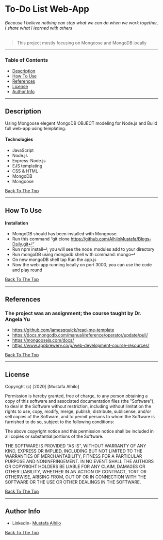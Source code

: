 # To-Do List Web-App
###### Because I believe nothing can stop what we can do when we work together, I share what I learned with others

> This project mostly focusing on Mongoose and MongoDB locally 

---

### Table of Contents

- [Description](#description)
- [How To Use](#how-to-use)
- [References](#references)
- [License](#license)
- [Author Info](#author-info)

---

## Description
Using Mongoose elegent MongoDB OBJECT modeling for Node.js and Build full web-app using templating.

#### Technologies

- JavaScript
- Node.js
- Express-Node.js
- EJS templating 
- CSS & HTML
- MongoDB
- Mongoose

[Back To The Top](#To-Do-List-Web-App)

---

## How To Use

#### Installation
- MongoDB should has been installed with Mongoose.
- Run this command “git clone https://github.com/AlhiloMustafa/Blogs-Daily.git↵”
- Run npm install↵; you will see the node_modules add to your directory
- Run mongoDB using mongodb shell with command: mongo↵
- On new mongoDB shell tap Run the app.js 
- Now the web-app running locally on port 3000; you can use the code and play round


[Back To The Top](#To-Do-List-Web-Appp)

---

## References
### The project was an assignment; the course taught by Dr. Angela Yu
- https://github.com/jamesqquick/read-me-template
- https://docs.mongodb.com/manual/reference/operator/update/pull/
- https://mongoosejs.com/docs/
- https://www.appbrewery.co/p/web-development-course-resources/


[Back To The Top](#To-Do-List-Web-App)

---

## License

Copyright (c) [2020] [Mustafa Alhilo]

Permission is hereby granted, free of charge, to any person obtaining a copy
of this software and associated documentation files (the "Software"), to deal
in the Software without restriction, including without limitation the rights
to use, copy, modify, merge, publish, distribute, sublicense, and/or sell
copies of the Software, and to permit persons to whom the Software is
furnished to do so, subject to the following conditions:

The above copyright notice and this permission notice shall be included in all
copies or substantial portions of the Software.

THE SOFTWARE IS PROVIDED "AS IS", WITHOUT WARRANTY OF ANY KIND, EXPRESS OR
IMPLIED, INCLUDING BUT NOT LIMITED TO THE WARRANTIES OF MERCHANTABILITY,
FITNESS FOR A PARTICULAR PURPOSE AND NONINFRINGEMENT. IN NO EVENT SHALL THE
AUTHORS OR COPYRIGHT HOLDERS BE LIABLE FOR ANY CLAIM, DAMAGES OR OTHER
LIABILITY, WHETHER IN AN ACTION OF CONTRACT, TORT OR OTHERWISE, ARISING FROM,
OUT OF OR IN CONNECTION WITH THE SOFTWARE OR THE USE OR OTHER DEALINGS IN THE
SOFTWARE.



[Back To The Top](#To-Do-List-Web-App)

---

## Author Info

- LinkedIn- [Mustafa Alhilo](https://www.linkedin.com/in/mustafa-alhilo-08736214b/)

[Back To The Top](##To-Do-List-Web-App)

